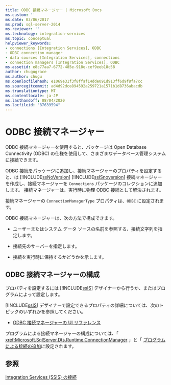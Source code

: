 ```yaml
---
title: ODBC 接続マネージャー | Microsoft Docs
ms.custom: ''
ms.date: 03/06/2017
ms.prod: sql-server-2014
ms.reviewer: ''
ms.technology: integration-services
ms.topic: conceptual
helpviewer_keywords:
- connections [Integration Services], ODBC
- ODBC connection manager
- data sources [Integration Services], connections
- connection managers [Integration Services], ODBC
ms.assetid: e8c77aa7-6772-485e-918e-cef9eeb18c58
author: chugugrace
ms.author: chugu
ms.openlocfilehash: e1069e31f3f8ffaf14dde091d913ff6d9f8fa7cc
ms.sourcegitcommit: ad4d92dce894592a259721a1571b1d8736abacdb
ms.translationtype: MT
ms.contentlocale: ja-JP
ms.lasthandoff: 08/04/2020
ms.locfileid: "87639594"
---
```

# <a name="odbc-connection-manager"></a>ODBC 接続マネージャー
  ODBC 接続マネージャーを使用すると、パッケージは Open Database Connectivity (ODBC) の仕様を使用して、さまざまなデータベース管理システムに接続できます。  
  
 ODBC 接続をパッケージに追加し、接続マネージャーのプロパティを設定すると、は [!INCLUDE[ssNoVersion](../../includes/ssnoversion-md.md)] [!INCLUDE[ssISnoversion](../../includes/ssisnoversion-md.md)] 接続マネージャーを作成し、接続マネージャーを `Connections` パッケージのコレクションに追加します。 接続マネージャーは、実行時に物理 ODBC 接続として解決されます。  
  
 接続マネージャーの `ConnectionManagerType` プロパティは、`ODBC` に設定されます。  
  
 ODBC 接続マネージャーは、次の方法で構成できます。  
  
-   ユーザーまたはシステム データ ソースの名前を参照する、接続文字列を指定します。  
  
-   接続先のサーバーを指定します。  
  
-   接続を実行時に保持するかどうかを示します。  
  
## <a name="configuration-of-the-odbc-connection-manager"></a>ODBC 接続マネージャーの構成  
 プロパティを設定するには [!INCLUDE[ssIS](../../includes/ssis-md.md)] デザイナーから行うか、またはプログラムによって設定します。  
  
 [!INCLUDE[ssIS](../../includes/ssis-md.md)] デザイナーで設定できるプロパティの詳細については、次のトピックのいずれかを参照してください。  
  
-   [ODBC 接続マネージャーの UI リファレンス](../odbc-connection-manager-ui-reference.md)  
  
 プログラムによる接続マネージャーの構成については、「 <xref:Microsoft.SqlServer.Dts.Runtime.ConnectionManager> 」と「 [プログラムによる接続の追加](../building-packages-programmatically/adding-connections-programmatically.md)に設定されます。  
  
## <a name="see-also"></a>参照  
 [Integration Services &#40;SSIS&#41; の接続](integration-services-ssis-connections.md)  
  
  
